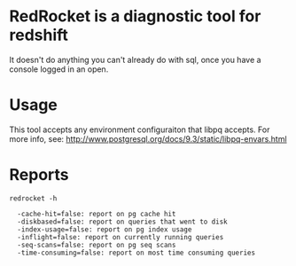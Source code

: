 # RedRocket is a diagnostic tool for redshift

It doesn't do anything you can't already do with sql, once you have a console logged in an open.

# Usage

This tool accepts any environment configuraiton that libpq accepts. For more info, see: http://www.postgresql.org/docs/9.3/static/libpq-envars.html

# Reports

```
redrocket -h

  -cache-hit=false: report on pg cache hit
  -diskbased=false: report on queries that went to disk
  -index-usage=false: report on pg index usage
  -inflight=false: report on currently running queries
  -seq-scans=false: report on pg seq scans
  -time-consuming=false: report on most time consuming queries

```
